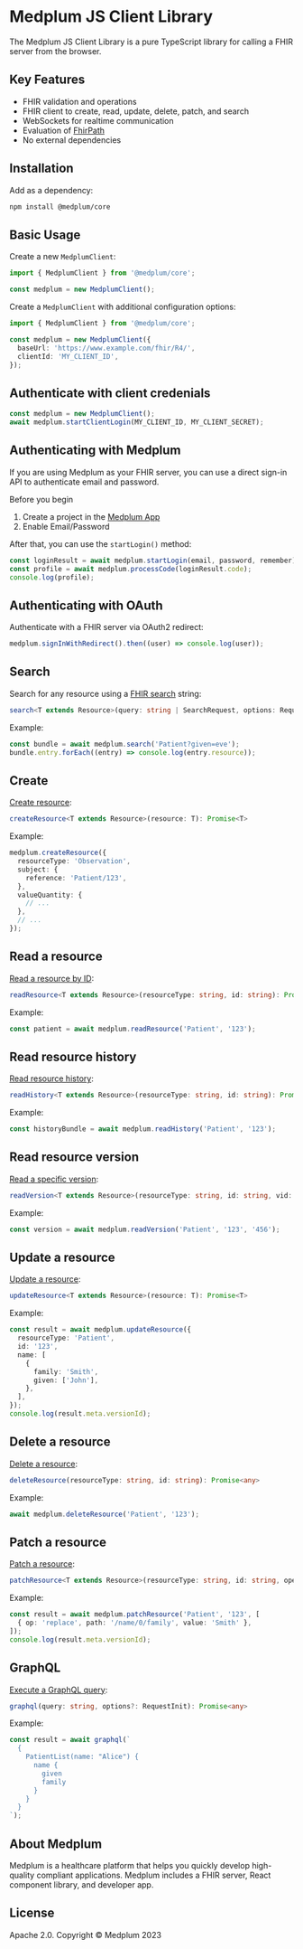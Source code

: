 # Medplum JS Client Library

The Medplum JS Client Library is a pure TypeScript library for calling a FHIR server from the browser.

## Key Features

- FHIR validation and operations
- FHIR client to create, read, update, delete, patch, and search
- WebSockets for realtime communication
- Evaluation of [FhirPath](https://hl7.org/fhirpath/N1/index.html)
- No external dependencies

## Installation

Add as a dependency:

```bash
npm install @medplum/core
```

## Basic Usage

Create a new `MedplumClient`:

```ts
import { MedplumClient } from '@medplum/core';

const medplum = new MedplumClient();
```

Create a `MedplumClient` with additional configuration options:

```ts
import { MedplumClient } from '@medplum/core';

const medplum = new MedplumClient({
  baseUrl: 'https://www.example.com/fhir/R4/',
  clientId: 'MY_CLIENT_ID',
});
```

## Authenticate with client credenials

```ts
const medplum = new MedplumClient();
await medplum.startClientLogin(MY_CLIENT_ID, MY_CLIENT_SECRET);
```

## Authenticating with Medplum

If you are using Medplum as your FHIR server, you can use a direct sign-in API to authenticate email and password.

Before you begin

1. Create a project in the [Medplum App](https://app.medplum.com/)
2. Enable Email/Password

After that, you can use the `startLogin()` method:

```ts
const loginResult = await medplum.startLogin(email, password, remember);
const profile = await medplum.processCode(loginResult.code);
console.log(profile);
```

## Authenticating with OAuth

Authenticate with a FHIR server via OAuth2 redirect:

```ts
medplum.signInWithRedirect().then((user) => console.log(user));
```

## Search

Search for any resource using a [FHIR search](https://www.hl7.org/fhir/search.html) string:

```ts
search<T extends Resource>(query: string | SearchRequest, options: RequestInit = {}): ReadablePromise<Bundle<T>>
```

Example:

```ts
const bundle = await medplum.search('Patient?given=eve');
bundle.entry.forEach((entry) => console.log(entry.resource));
```

## Create

[Create resource](https://www.hl7.org/fhir/http.html#create):

```ts
createResource<T extends Resource>(resource: T): Promise<T>
```

Example:

```ts
medplum.createResource({
  resourceType: 'Observation',
  subject: {
    reference: 'Patient/123',
  },
  valueQuantity: {
    // ...
  },
  // ...
});
```

## Read a resource

[Read a resource by ID](https://www.hl7.org/fhir/http.html#read):

```ts
readResource<T extends Resource>(resourceType: string, id: string): Promise<T>
```

Example:

```ts
const patient = await medplum.readResource('Patient', '123');
```

## Read resource history

[Read resource history](https://www.hl7.org/fhir/http.html#history):

```ts
readHistory<T extends Resource>(resourceType: string, id: string): Promise<Bundle<T>>
```

Example:

```ts
const historyBundle = await medplum.readHistory('Patient', '123');
```

## Read resource version

[Read a specific version](https://www.hl7.org/fhir/http.html#vread):

```ts
readVersion<T extends Resource>(resourceType: string, id: string, vid: string): Promise<T>
```

Example:

```ts
const version = await medplum.readVersion('Patient', '123', '456');
```

## Update a resource

[Update a resource](https://www.hl7.org/fhir/http.html#update):

```ts
updateResource<T extends Resource>(resource: T): Promise<T>
```

Example:

```ts
const result = await medplum.updateResource({
  resourceType: 'Patient',
  id: '123',
  name: [
    {
      family: 'Smith',
      given: ['John'],
    },
  ],
});
console.log(result.meta.versionId);
```

## Delete a resource

[Delete a resource](https://www.hl7.org/fhir/http.html#delete):

```ts
deleteResource(resourceType: string, id: string): Promise<any>
```

Example:

```ts
await medplum.deleteResource('Patient', '123');
```

## Patch a resource

[Patch a resource](https://www.hl7.org/fhir/http.html#patch):

```ts
patchResource<T extends Resource>(resourceType: string, id: string, operations: Operation[]): Promise<T>
```

Example:

```ts
const result = await medplum.patchResource('Patient', '123', [
  { op: 'replace', path: '/name/0/family', value: 'Smith' },
]);
console.log(result.meta.versionId);
```

## GraphQL

[Execute a GraphQL query](https://www.hl7.org/fhir/graphql.html):

```ts
graphql(query: string, options?: RequestInit): Promise<any>
```

Example:

```ts
const result = await graphql(`
  {
    PatientList(name: "Alice") {
      name {
        given
        family
      }
    }
  }
`);
```

## About Medplum

Medplum is a healthcare platform that helps you quickly develop high-quality compliant applications. Medplum includes a FHIR server, React component library, and developer app.

## License

Apache 2.0. Copyright &copy; Medplum 2023
